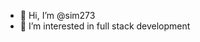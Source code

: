 - 👋 Hi, I’m @sim273
- 👀 I’m interested in full stack development

<!---
sim273/sim273 is a ✨ special ✨ repository because its `README.md` (this file) appears on your GitHub profile.
You can click the Preview link to take a look at your changes.
--->

